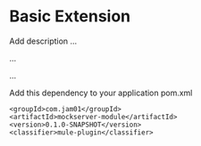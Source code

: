 # Basic Extension

Add description ...


...


...


Add this dependency to your application pom.xml

```
<groupId>com.jam01</groupId>
<artifactId>mockserver-module</artifactId>
<version>0.1.0-SNAPSHOT</version>
<classifier>mule-plugin</classifier>
```
